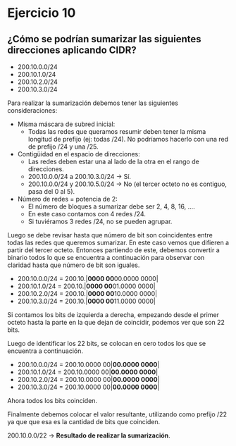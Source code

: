 # Ejercicio 10

## ¿Cómo se podrían sumarizar las siguientes direcciones aplicando CIDR?
- 200.10.0.0/24
- 200.10.1.0/24
- 200.10.2.0/24
- 200.10.3.0/24

Para realizar la sumarización debemos tener las siguientes consideraciones:

- Misma máscara de subred inicial:
    - Todas las redes que queramos resumir deben tener la misma longitud de prefijo (ej: todas /24). No podríamos hacerlo con una red de prefijo /24 y una /25.
- Contigüidad en el espacio de direcciones:
    - Las redes deben estar una al lado de la otra en el rango de direcciones.
    - 200.10.0.0/24 a 200.10.3.0/24 → Sí.
    - 200.10.0.0/24 y 200.10.5.0/24 → No (el tercer octeto no es contiguo, pasa del 0 al 5).
- Número de redes = potencia de 2:
    - El número de bloques a sumarizar debe ser 2, 4, 8, 16, ….
    - En este caso contamos con 4 redes /24.
    - Si tuviéramos 3 redes /24, no se pueden agrupar.

Luego se debe revisar hasta que número de bit son coincidentes entre todas las redes que queremos sumarizar. En este caso vemos que difieren a partir del tercer octeto. Entonces partiendo de este, debemos convertir a binario todos lo que se encuentra a continuación para observar con claridad hasta que número de bit son iguales.

- 200.10.0.0/24 = 200.10.|**0000 00**00.0000 0000|
- 200.10.1.0/24 = 200.10.|**0000 00**01.0000 0000|
- 200.10.2.0/24 = 200.10.|**0000 00**10.0000 0000|
- 200.10.3.0/24 = 200.10.|**0000 00**11.0000 0000|

Si contamos los bits de izquierda a derecha, empezando desde el primer octeto hasta la parte en la que dejan de coincidir, podemos ver que son 22 bits.

Luego de identificar los 22 bits, se colocan en cero todos los que se encuentra a continuación.

- 200.10.0.0/24 = 200.10.0000 00|**00.0000 0000**|
- 200.10.1.0/24 = 200.10.0000 00|**00.0000 0000**|
- 200.10.2.0/24 = 200.10.0000 00|**00.0000 0000**|
- 200.10.3.0/24 = 200.10.0000 00|**00.0000 0000**|

Ahora todos los bits coinciden.

Finalmente debemos colocar el valor resultante, utilizando como prefijo /22 ya que que esa es la cantidad de bits que coinciden.

200.10.0.0/22 -> **Resultado de realizar la sumarización**.